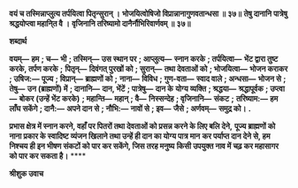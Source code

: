 **वयं च तस्मिन्नाप्लुत्य तर्पयित्वा पितृन्सुरान् ।** **भोजयित्वोषिजो विप्रान्नानागुणवतान्धसा ॥ ३७॥** **तेषु दानानि पात्रेषु श्रद्धयोप्त्वा महानि्त वै ।** **वृजिनानि तरिष्यामो दानैर्नौभिरिवार्णवम् ॥ ३७॥** 

**शब्दार्थ** 

**वयम्—** **हम** **; च—** **भी** **; तस्मिन्—** **उस स्थान पर** **; आप्लुत्य—** **स्नान करके** **; तर्पयित्वा—** **भेंट द्वारा तुष्ट करके, तर्पण करके** **;** **पितृन्—** **दिवंगत् पुरखों को** **; सुरान्—** **तथा देवताओं को** **; भोजयित्वा—** **भोजन कराकर** **; उषिज:—** **पूज्य** **; विप्रान्—** **ब्राह्मणों को** **;** **नाना—** **विविध** **; गुण-वता—** **स्वाद वाले** **; अन्धसा—** **भोजन से** **; तेषु—** **उन (ब्राह्मणों) में** **; दानानि—** **दान, भेंटें** **; पात्रेषु—** **दान के** **योग्य व्यक्ति** **; श्रद्धया—** **श्रद्धापूर्वक** **; उप्त्वा—** **बोकर (उन्हें भेंट करके)** **; महान्ति—** **महान्** **; वै—** **निस्सन्देह** **; वृजिनानि—** **संकट** **;** **तरिष्याम:—** **हम लाँघ सकेंगे** **; दानै:—** **अपने दान से** **; नौभि:—** **नावों से** **; इव—** **जैसे** **; अर्णवम्—** **समुद्र को।** **.** 

**प्रभास क्षेत्र में स्नान करने, वहाँ पर पितरों तथा देवताओं को प्रसन्न करने के लिए बलि देने,** **पूज्य ब्राह्मणों को नाना प्रकार के स्वादिष्ट व्यंजन खिलाने तथा उन्हें ही दान का योग्य पात्र मान** **कर पर्याप्त दान देने से, हम निश्चय ही इन भीषण संकटों को पार कर सकेंगे, जिस तरह मनुष्य** **किसी उपयुक्त नाव में चढ़ कर महासागर को पार कर सकता है।** **** 

**श्रीशुक उवाच** 